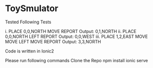 # ToySmulator

Tested Following Tests

i. PLACE 0,0,NORTH
MOVE
REPORT
Output: 0,1,NORTH
ii. PLACE 0,0,NORTH
LEFT
REPORT
Output: 0,0,WEST
iii. PLACE 1,2,EAST
MOVE
MOVE
LEFT
MOVE
REPORT
Output: 3,3,NORTH

Code is written in Ionic2

Please run following commands
Clone the Repo
npm install
ionic serve
